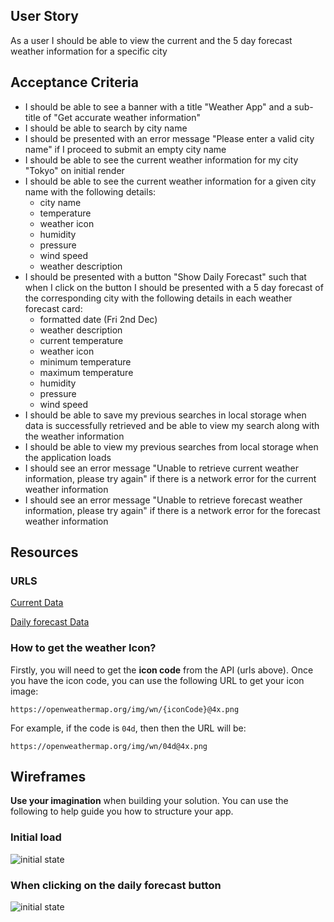 ## User Story

As a user I should be able to view the current and the 5 day forecast weather information for a specific city

## Acceptance Criteria

- I should be able to see a banner with a title "Weather App" and a sub-title of "Get accurate weather information"
- I should be able to search by city name
- I should be presented with an error message "Please enter a valid city name" if I proceed to submit an empty city name
- I should be able to see the current weather information for my city "Tokyo" on initial render
- I should be able to see the current weather information for a given city name with the following details:
  - city name
  - temperature
  - weather icon
  - humidity
  - pressure
  - wind speed
  - weather description
- I should be presented with a button "Show Daily Forecast" such that when I click on the button I should be presented with a 5 day forecast of the corresponding city with the following details in each weather forecast card:
  - formatted date (Fri 2nd Dec)
  - weather description
  - current temperature
  - weather icon
  - minimum temperature
  - maximum temperature
  - humidity
  - pressure
  - wind speed
- I should be able to save my previous searches in local storage when data is successfully retrieved and be able to view my search along with the weather information
- I should be able to view my previous searches from local storage when the application loads
- I should see an error message "Unable to retrieve current weather information, please try again" if there is a network error for the current weather information
- I should see an error message "Unable to retrieve forecast weather information, please try again" if there is a network error for the forecast weather information

## Resources

### URLS

[Current Data](https://api.openweathermap.org/data/2.5/weather?q=london&appid=393609ac7b2e5f25ccdd00e626ee13dd)

[Daily forecast Data](https://api.openweathermap.org/data/2.5/onecall?lat=51.5085&lon=0.1257&appid=393609ac7b2e5f25ccdd00e626ee13dd&units=imperial)

### How to get the weather Icon?

Firstly, you will need to get the **icon code** from the API (urls above). Once you have the icon code, you can use the following URL to get your icon image:

`https://openweathermap.org/img/wn/{iconCode}@4x.png`

For example, if the code is `04d`, then then the URL will be:

`https://openweathermap.org/img/wn/04d@4x.png`

## Wireframes

**Use your imagination** when building your solution. You can use the following to help guide you how to structure your app.

### Initial load

![initial state](https://paste.booking.com/data/images/7/7jom4i.png)

### When clicking on the daily forecast button

![initial state](https://paste.booking.com/data/images/0/04p1x5.png)
